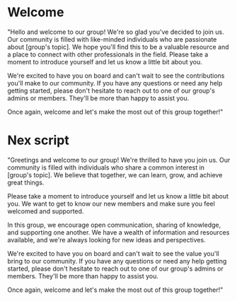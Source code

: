 # Welcome

"Hello and welcome to our group! We're so glad you've decided to join us. Our community is filled with like-minded individuals who are passionate about [group's topic]. We hope you'll find this to be a valuable resource and a place to connect with other professionals in the field. Please take a moment to introduce yourself and let us know a little bit about you.

We're excited to have you on board and can't wait to see the contributions you'll make to our community. If you have any questions or need any help getting started, please don't hesitate to reach out to one of our group's admins or members. They'll be more than happy to assist you.

Once again, welcome and let's make the most out of this group together!"

# Nex script 

"Greetings and welcome to our group! We're thrilled to have you join us. Our community is filled with individuals who share a common interest in [group's topic]. We believe that together, we can learn, grow, and achieve great things.

Please take a moment to introduce yourself and let us know a little bit about you. We want to get to know our new members and make sure you feel welcomed and supported.

In this group, we encourage open communication, sharing of knowledge, and supporting one another. We have a wealth of information and resources available, and we're always looking for new ideas and perspectives.

We're excited to have you on board and can't wait to see the value you'll bring to our community. If you have any questions or need any help getting started, please don't hesitate to reach out to one of our group's admins or members. They'll be more than happy to assist you.

Once again, welcome and let's make the most out of this group together!"
